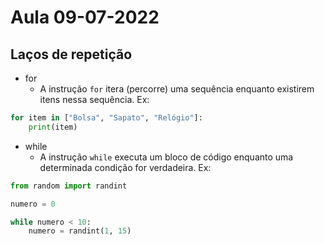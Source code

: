 # Aula 09-07-2022

## Laços de repetição
* for
  * A instrução `for` itera (percorre) uma sequência enquanto existirem itens nessa sequência. Ex:
```python
for item in ["Bolsa", "Sapato", "Relógio"]:
    print(item)
```
* while
  * A instrução `while` executa um bloco de código enquanto uma determinada condição for verdadeira. Ex:
```python
from random import randint

numero = 0

while numero < 10:
    numero = randint(1, 15)

```
